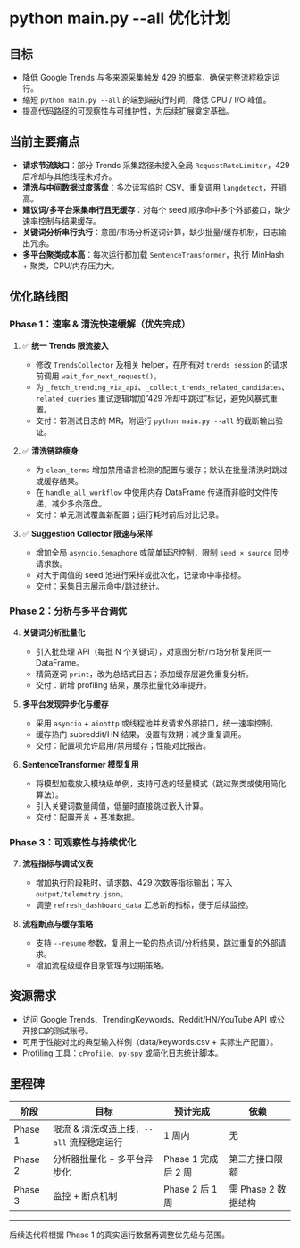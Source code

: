 # python main.py --all 优化计划

## 目标
- 降低 Google Trends 与多来源采集触发 429 的概率，确保完整流程稳定运行。
- 缩短 `python main.py --all` 的端到端执行时间，降低 CPU / I/O 峰值。
- 提高代码路径的可观察性与可维护性，为后续扩展奠定基础。

## 当前主要痛点
- **请求节流缺口**：部分 Trends 采集路径未接入全局 `RequestRateLimiter`，429 后冷却与其他线程未对齐。
- **清洗与中间数据过度落盘**：多次读写临时 CSV、重复调用 `langdetect`，开销高。
- **建议词/多平台采集串行且无缓存**：对每个 seed 顺序命中多个外部接口，缺少速率控制与结果缓存。
- **关键词分析串行执行**：意图/市场分析逐词计算，缺少批量/缓存机制，日志输出冗余。
- **多平台聚类成本高**：每次运行都加载 `SentenceTransformer`，执行 MinHash + 聚类，CPU/内存压力大。

## 优化路线图

### Phase 1：速率 & 清洗快速缓解（优先完成）
1. ✅ **统一 Trends 限流接入**  
   - 修改 `TrendsCollector` 及相关 helper，在所有对 `trends_session` 的请求前调用 `wait_for_next_request()`。
   - 为 `_fetch_trending_via_api`、`_collect_trends_related_candidates`、`related_queries` 重试逻辑增加“429 冷却中跳过”标记，避免风暴式重置。  
   - 交付：带测试日志的 MR，附运行 `python main.py --all` 的截断输出验证。

2. ✅ **清洗链路瘦身**  
   - 为 `clean_terms` 增加禁用语言检测的配置与缓存；默认在批量清洗时跳过或缓存结果。
   - 在 `handle_all_workflow` 中使用内存 DataFrame 传递而非临时文件传递，减少多余落盘。
   - 交付：单元测试覆盖新配置；运行耗时前后对比记录。

3. ✅ **Suggestion Collector 限速与采样**  
   - 增加全局 `asyncio.Semaphore` 或简单延迟控制，限制 `seed × source` 同步请求数。
   - 对大于阈值的 seed 池进行采样或批次化，记录命中率指标。
   - 交付：采集日志展示命中/跳过统计。

### Phase 2：分析与多平台调优
4. **关键词分析批量化**  
   - 引入批处理 API（每批 N 个关键词），对意图分析/市场分析复用同一 DataFrame。
   - 精简逐词 `print`，改为总结式日志；添加缓存层避免重复分析。
   - 交付：新增 profiling 结果，展示批量化效率提升。

5. **多平台发现异步化与缓存**  
   - 采用 `asyncio` + `aiohttp` 或线程池并发请求外部接口，统一速率控制。
   - 缓存热门 subreddit/HN 结果，设置有效期；减少重复调用。
   - 交付：配置项允许启用/禁用缓存；性能对比报告。

6. **SentenceTransformer 模型复用**  
   - 将模型加载放入模块级单例，支持可选的轻量模式（跳过聚类或使用简化算法）。
   - 引入关键词数量阈值，低量时直接跳过嵌入计算。
   - 交付：配置开关 + 基准数据。

### Phase 3：可观察性与持续优化
7. **流程指标与调试仪表**  
   - 增加执行阶段耗时、请求数、429 次数等指标输出；写入 `output/telemetry.json`。
   - 调整 `refresh_dashboard_data` 汇总新的指标，便于后续监控。

8. **流程断点与缓存策略**  
   - 支持 `--resume` 参数，复用上一轮的热点词/分析结果，跳过重复的外部请求。
   - 增加流程级缓存目录管理与过期策略。

## 资源需求
- 访问 Google Trends、TrendingKeywords、Reddit/HN/YouTube API 或公开接口的测试账号。
- 可用于性能对比的典型输入样例（data/keywords.csv + 实际生产配置）。
- Profiling 工具：`cProfile`、`py-spy` 或简化日志统计脚本。

## 里程碑
| 阶段 | 目标 | 预计完成 | 依赖 |
| ---- | ---- | -------- | ---- |
| Phase 1 | 限流 & 清洗改造上线，`--all` 流程稳定运行 | 1 周内 | 无 |
| Phase 2 | 分析器批量化 + 多平台异步化 | Phase 1 完成后 2 周 | 第三方接口限额 |
| Phase 3 | 监控 + 断点机制 | Phase 2 后 1 周 | 需 Phase 2 数据结构 |

---
后续迭代将根据 Phase 1 的真实运行数据再调整优先级与范围。
